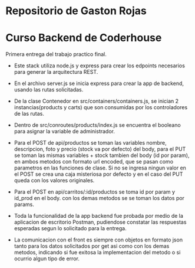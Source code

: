 # Repositorio de Gaston Rojas
# Curso Backend de Coderhouse

Primera entrega del trabajo practico final.

- Este stack utiliza node.js y express para crear los edpoints necesarios 
para generar la arquitectura REST.

- En el archivo server.js se inicia express para crear la app de backend,
usando las rutas solicitadas.

- De la clase Contenedor en src/containers/containers.js,
se inician 2 instancias(products y carts) que son consumidas por
los controladores de las rutas.

- Dentro de src/conroutes/products/index.js se encuentra el booleano
para asignar la variable de administrador. 

- Para el POST de api/productos se toman las variables nombre, descripcion, foto y precio (stock va por defecto)
del body, para el PUT se toman las mismas variables + stock tambien del body (id por param),
en ambos metodos con formato url encoded, que se pasan como parametros en las funciones de clase.
Si no se ingresa ningun valor en el POST se crea una caja misteriosa por defecto y en el caso
del PUT queda con los valores originales.

- Para el POST en api/carritos/:id/productos se toma id por param
y id_prod en el body. con los demas metodos se se toman
los datos por params.

- Toda la funcionalidad de la app backend fue probada por medio
de la aplicacion de escritorio Postman, pudiendose constatar 
las respuestas esperadas segun lo solicitado para la entrega.

- La comunicacion con el front es siempre con objetos en formato json
tanto para los datos solicitados por get asi como con los demas metodos,
indicando si fue exitosa la implementacion del metodo o si ocurrio algun 
tipo de error.



